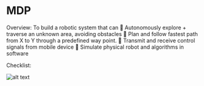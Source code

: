 # MDP

Overview: 
To build a robotic system that can
 Autonomously explore + traverse an unknown area, avoiding
obstacles
 Plan and follow fastest path from X to Y through a predefined
way point.
 Transmit and receive control signals from mobile device
 Simulate physical robot and algorithms in software

Checklist: 

![alt text](https://raw.githubusercontent.com/boonleng94/MDP-Algorithm/master/Algo%20Checklist.PNG)
